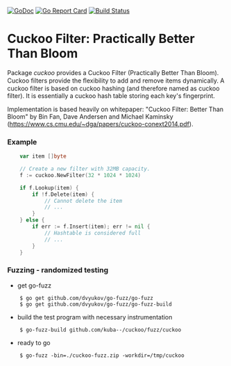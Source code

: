 [![GoDoc](https://godoc.org/github.com/kuba--/cuckoo?status.svg)](http://godoc.org/github.com/kuba--/cuckoo)
[![Go Report Card](https://goreportcard.com/badge/github.com/kuba--/cuckoo)](https://goreportcard.com/report/github.com/kuba--/cuckoo)
[![Build Status](https://travis-ci.org/kuba--/cuckoo.svg?branch=master)](https://travis-ci.org/kuba--/cuckoo)

# Cuckoo Filter: Practically Better Than Bloom
Package _cuckoo_ provides a Cuckoo Filter (Practically Better Than Bloom).
Cuckoo filters provide the ﬂexibility to add and remove items dynamically.
A cuckoo filter is based on cuckoo hashing (and therefore named as cuckoo filter).
It is essentially a cuckoo hash table storing each key's fingerprint.

Implementation is based heavily on whitepaper: "Cuckoo Filter: Better Than Bloom" by Bin Fan, Dave Andersen and Michael Kaminsky
(https://www.cs.cmu.edu/~dga/papers/cuckoo-conext2014.pdf).

### Example
```go
    var item []byte

    // Create a new filter with 32MB capacity.
    f := cuckoo.NewFilter(32 * 1024 * 1024)

    if f.Lookup(item) {
        if !f.Delete(item) {
            // Cannot delete the item
            // ...
        }
    } else {
        if err := f.Insert(item); err != nil {
            // Hashtable is considered full
            // ...
        }
    }
```

### Fuzzing - randomized testing
- get go-fuzz
```
    $ go get github.com/dvyukov/go-fuzz/go-fuzz
    $ go get github.com/dvyukov/go-fuzz/go-fuzz-build
```

- build the test program with necessary instrumentation
```
    $ go-fuzz-build github.com/kuba--/cuckoo/fuzz/cuckoo
```

- ready to go
```
    $ go-fuzz -bin=./cuckoo-fuzz.zip -workdir=/tmp/cuckoo
```

